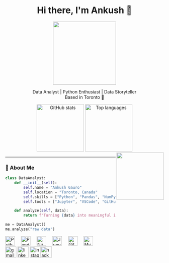 <h1 align="center">Hi there, I'm Ankush 👋</h1>

<p align="center">
  <img src="https://media.giphy.com/media/26ufdipQqU2lhNA4g/giphy.gif" width="200"/>
</p>

<p align="center">
  Data Analyst | Python Enthusiast | Data Storyteller<br>
  Based in Toronto 🍁
</p>

<div align="center">
  <img src="https://github-readme-stats.vercel.app/api?username=Ankush-Gauro&hide_title=false&hide_rank=false&show_icons=true&include_all_commits=true&count_private=true&disable_animations=false&theme=radical&locale=en&hide_border=false" height="150" alt="GitHub stats"  />
  <img src="https://github-readme-stats.vercel.app/api/top-langs?username=Ankush-Gauro&locale=en&hide_title=false&layout=compact&card_width=320&langs_count=5&theme=radical&hide_border=false" height="150" alt="Top languages"  />
</div>

<img align="right" height="150" src="https://media4.giphy.com/media/v1.Y2lkPTc5MGI3NjExbnBkcnlrc3Jrem9wOWpuOHpmMzBtOG43Zzh0ZTBmMGN5cWNzOTB2bCZlcD12MV9pbnRlcm5hbF9naWZfYnlfaWQmY3Q9Zw/DOcAEJMV7VkyRyw4uz/giphy.gif"  />

---

### 🧠 About Me

```python
class DataAnalyst:
    def __init__(self):
        self.name = "Ankush Gauro"
        self.location = "Toronto, Canada"
        self.skills = ["Python", "Pandas", "NumPy", "Matplotlib", "Seaborn", "Data Visualization", "Machine Learning"]
        self.tools = ["Jupyter", "VSCode", "GitHub", "Tableau", "SQL"]

    def analyze(self, data):
        return f"Turning {data} into meaningful insights!"

me = DataAnalyst()
me.analyze("raw data")
```

<div align="left"> <img src="https://cdn.jsdelivr.net/gh/devicons/devicon/icons/python/python-original.svg" height="30" alt="Python" /> <img width="12" /> <img src="https://cdn.jsdelivr.net/gh/devicons/devicon/icons/pandas/pandas-original.svg" height="30" alt="Pandas" /> <img width="12" /> <img src="https://cdn.jsdelivr.net/gh/devicons/devicon/icons/numpy/numpy-original.svg" height="30" alt="NumPy" /> <img width="12" /> <img src="https://cdn.jsdelivr.net/gh/devicons/devicon/icons/jupyter/jupyter-original.svg" height="30" alt="Jupyter" /> <img width="12" /> <img src="https://cdn.jsdelivr.net/gh/devicons/devicon/icons/github/github-original.svg" height="30" alt="GitHub" /> <img width="12" /> <img src="https://cdn.jsdelivr.net/gh/devicons/devicon/icons/mysql/mysql-original.svg" height="30" alt="MySQL" /> </div>

<div align="left"> <a href="mailto:ajank1yu@gmail.com"><img src="https://img.shields.io/static/v1?message=Gmail&logo=gmail&label=&color=D14836&logoColor=white&labelColor=&style=for-the-badge" height="35" alt="gmail" /></a> <a href="www.linkedin.com/in/ankush-gauro-80ba6b226"><img src="https://img.shields.io/static/v1?message=LinkedIn&logo=linkedin&label=&color=0077B5&logoColor=white&labelColor=&style=for-the-badge" height="35" alt="linkedin" /></a> <a href="https://www.instagram.com/its_ankush.18"><img src="https://img.shields.io/static/v1?message=Instagram&logo=instagram&label=&color=E4405F&logoColor=white&labelColor=&style=for-the-badge" height="35" alt="instagram" /></a><a href="https://www.hackerrank.com/profile/ajank1yu"><img src="https://img.shields.io/static/v1?message=HackerRank&logo=hackerrank&label=&color=2EC866&logoColor=white&labelColor=&style=for-the-badge" height="35" alt="hackerrank" height="35" alt="discord" /></a> </div>
